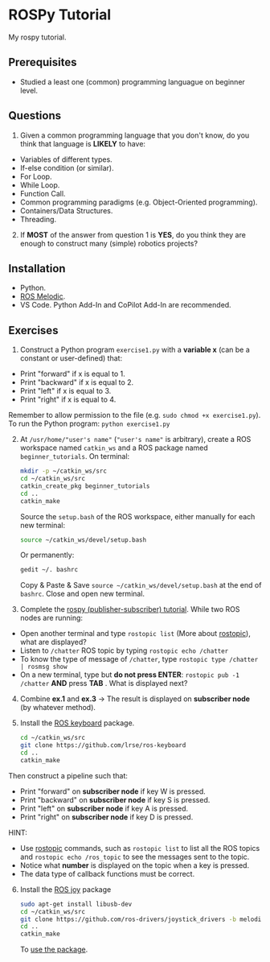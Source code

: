 # ROSPy Tutorial
My rospy tutorial.

## Prerequisites
* Studied a least one (common) programming languague on beginner level.  

## Questions
1. Given a common programming language that you don't know, do you think that language is **LIKELY** to have:
* Variables of different types.
* If-else condition (or similar).
* For Loop.
* While Loop.
* Function Call. 
* Common programming paradigms (e.g. Object-Oriented programming).
* Containers/Data Structures.
* Threading.

2. If **MOST** of the answer from question 1 is **YES**, do you think they are enough to construct many (simple) robotics projects?

## Installation
* Python. 
* [ROS Melodic](http://wiki.ros.org/melodic/Installation/Ubuntu).
* VS Code. Python Add-In and CoPilot Add-In are recommended.

## Exercises 
1. Construct a Python program `exercise1.py` with a **variable x** (can be a constant or user-defined) that:
* Print "forward" if x is equal to 1. 
* Print "backward" if x is equal to 2. 
* Print "left" if x is equal to 3.
* Print "right" if x is equal to 4. 

Remember to allow permission to the file (e.g. `sudo chmod +x exercise1.py`). To run the Python program: `python exercise1.py`

2. At `/usr/home/"user's name"` (`"user's name"` is arbitrary), create a ROS workspace named `catkin_ws` and a ROS package named `beginner_tutorials`. On terminal: 
   ```sh
   mkdir -p ~/catkin_ws/src
   cd ~/catkin_ws/src
   catkin_create_pkg beginner_tutorials
   cd ..
   catkin_make
   ```
   Source the `setup.bash` of the ROS workspace, either manually for each new terminal:
   ```sh
   source ~/catkin_ws/devel/setup.bash
   ```
   Or permanently:
   ```sh
   gedit ~/. bashrc
   ```
   Copy & Paste & Save `source ~/catkin_ws/devel/setup.bash` at the end of `bashrc`. Close and open new terminal. 
   
3. Complete the [rospy (publisher-subscriber) tutorial](http://wiki.ros.org/ROS/Tutorials/WritingPublisherSubscriber%28python%29). While two ROS nodes are running:
* Open another terminal and type `rostopic list` (More about [rostopic](http://wiki.ros.org/rostopic)), what are displayed? 
* Listen to `/chatter` ROS topic by typing `rostopic echo /chatter`
* To know the type of message of `/chatter`, type `rostopic type /chatter | rosmsg show` 
* On a new terminal, type but **do not press ENTER**: `rostopic pub -1 /chatter`  **AND** press **TAB** . What is displayed next?

4. Combine **ex.1** and **ex.3** -> The result is displayed on **subscriber node** (by whatever method).
5. Install the [ROS keyboard](https://github.com/lrse/ros-keyboard) package.
    
    ```sh
    cd ~/catkin_ws/src
    git clone https://github.com/lrse/ros-keyboard
    cd ..
    catkin_make
    ```
    
 Then construct a pipeline such that:
 * Print "forward" on **subscriber node** if key W is pressed.
 * Print "backward" on **subscriber node** if key S is pressed.
 * Print "left" on **subscriber node** if key A is pressed.
 * Print "right" on **subscriber node** if key D is pressed.
 
 HINT: 
 * Use [rostopic](http://wiki.ros.org/rostopic) commands, such as `rostopic list` to list all the ROS topics and `rostopic echo /ros_topic` to see the messages sent to the topic.
 * Notice what **number** is displayed on the topic when a key is pressed.
 * The data type of callback functions must be correct.

6. Install the [ROS joy](https://github.com/ros-drivers/joystick_drivers) package
    ```sh
    sudo apt-get install libusb-dev
    cd ~/catkin_ws/src
    git clone https://github.com/ros-drivers/joystick_drivers -b melodic-devel
    cd ..
    catkin_make
    ```
    To [use the package](http://wiki.ros.org/joy/Tutorials/ConfiguringALinuxJoystick).
